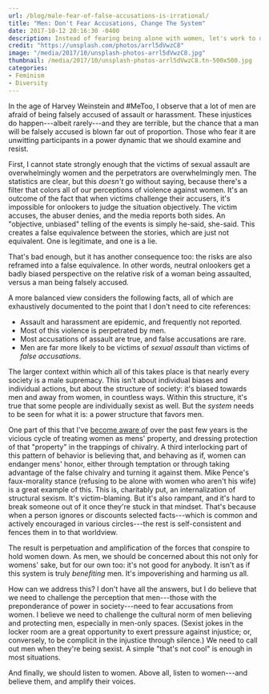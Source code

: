 ```yaml
---
url: /blog/male-fear-of-false-accusations-is-irrational/
title: "Men: Don't Fear Accusations, Change The System"
date: 2017-10-12 20:16:30 -0400
description: Instead of fearing being alone with women, let's work to dismantle sexism.
credit: "https://unsplash.com/photos/arrl5dVwzC8"
image: "/media/2017/10/unsplash-photos-arrl5dVwzC8.jpg"
thumbnail: /media/2017/10/unsplash-photos-arrl5dVwzC8.tn-500x500.jpg
categories:
- Feminism
- Diversity
---
```

In the age of Harvey Weinstein and #MeToo, I observe that a lot of men are afraid of being falsely accused of assault or harassment.
These injustices do happen---albeit rarely---and they are terrible, but the chance that a man will be falsely accused is blown far out of proportion.
Those who fear it are unwitting participants in a power dynamic that we should examine and resist.
<!--more-->

First, I cannot state strongly enough that the victims of sexual assault are overwhelmingly women and the perpetrators are overwhelmingly men.
The statistics are clear, but this _doesn't_ go without saying, because there's a filter that colors all of our perceptions of violence against women.
It's an outcome of the fact that when victims challenge their accusers, it's impossible for onlookers to judge the situation objectively.
The victim accuses, the abuser denies, and the media reports both sides.
An "objective, unbiased" telling of the events is simply he-said, she-said.
This creates a false equivalence between the stories, which are just not equivalent.
One is legitimate, and one is a lie.

That's bad enough, but it has another consequence too: the risks are also reframed into a false equivalence.
In other words, neutral onlookers get a badly biased perspective on the relative risk of a woman being assaulted, versus a man being falsely accused.

A more balanced view considers the following facts, all of which are exhaustively documented to the point that I don't need to cite references:

- Assault and harassment are epidemic, and frequently not reported.
- Most of this violence is perpetrated by men.
- Most accusations of assault are true, and false accusations are rare.
- Men are far more likely to be victims of _sexual assault_ than victims of _false accusations_.

The larger context within which all of this takes place is that nearly every society is a male supremacy.
This isn't about individual biases and individual actions, but about the structure of society: it's biased towards men and away from women, in countless ways.
Within this structure, it's true that some people are individually sexist as well.
But the _system_ needs to be seen for what it is: a power structure that favors men.

One part of this that I've [become aware of](/blog/what-women-tell-me) over the past few years is the vicious cycle of treating women as mens' property, and dressing protection of that "property" in the trappings of chivalry.
A third interlocking part of this pattern of behavior is believing that, and behaving as if, women can endanger mens' honor, either through temptation or through taking advantage of the false chivalry and turning it against them.
Mike Pence's faux-morality stance (refusing to be alone with women who aren't his wife) is a great example of this.
This is, charitably put, an internalization of structural sexism.
It's victim-blaming.
But it's also rampant, and it's hard to break someone out of it once they're stuck in that mindset.
That's because when a person ignores or discounts selected facts---which is common and actively encouraged in various circles---the rest is self-consistent and fences them in to that worldview.

The result is perpetuation and amplification of the forces that conspire to hold women down.
As men, we should be concerned about this not only for womens' sake, but for our own too: it's not good for anybody.
It isn't as if this system is truly _benefiting_ men.
It's impoverishing and harming us all.

How can we address this?
I don't have all the answers, but I do believe that we need to challenge the perception that men---those with the preponderance of power in society---need to fear accusations from women.
I believe we need to challenge the cultural norm of men believing and protecting men, especially in men-only spaces.
(Sexist jokes in the locker room are a great opportunity to exert pressure against injustice; or, conversely, to be complicit in the injustice through silence.)
We need to call out men when they're being sexist.
A simple "that's not cool" is enough in most situations.

And finally, we should listen to women.
Above all, listen to women---and believe them, and amplify their voices.

